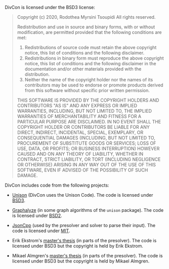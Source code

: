 DivCon is licensed under the BSD3 license:

>  Copyright (c) 2020, Rodothea Myrsini Tsoupidi
>  All rights reserved.
>
>  Redistribution and use in source and binary forms, with or without
>  modification, are permitted provided that the following conditions are met:
>  1. Redistributions of source code must retain the above copyright notice,
>     this list of conditions and the following disclaimer.
>  2. Redistributions in binary form must reproduce the above copyright notice,
>     this list of conditions and the following disclaimer in the documentation
>     and/or other materials provided with the distribution.
>  3. Neither the name of the copyright holder nor the names of its contributors
>     may be used to endorse or promote products derived from this software
>     without specific prior written permission.
>
>  THIS SOFTWARE IS PROVIDED BY THE COPYRIGHT HOLDERS AND CONTRIBUTORS "AS IS"
>  AND ANY EXPRESS OR IMPLIED WARRANTIES, INCLUDING, BUT NOT LIMITED TO, THE
>  IMPLIED WARRANTIES OF MERCHANTABILITY AND FITNESS FOR A PARTICULAR PURPOSE
>  ARE DISCLAIMED. IN NO EVENT SHALL THE COPYRIGHT HOLDER OR CONTRIBUTORS BE
>  LIABLE FOR ANY DIRECT, INDIRECT, INCIDENTAL, SPECIAL, EXEMPLARY, OR
>  CONSEQUENTIAL DAMAGES (INCLUDING, BUT NOT LIMITED TO, PROCUREMENT OF
>  SUBSTITUTE GOODS OR SERVICES; LOSS OF USE, DATA, OR PROFITS; OR BUSINESS
>  INTERRUPTION) HOWEVER CAUSED AND ON ANY THEORY OF LIABILITY, WHETHER IN
>  CONTRACT, STRICT LIABILITY, OR TORT (INCLUDING NEGLIGENCE OR OTHERWISE)
>  ARISING IN ANY WAY OUT OF THE USE OF THIS SOFTWARE, EVEN IF ADVISED OF THE
>  POSSIBILITY OF SUCH DAMAGE.

DivCon includes code from the following projects:

- [Unison](http://unison-code.github.io) (DivCon uses 
  the Unison Code). The code is licensed under
  [BSD3](https://github.com/unison-code/unison/blob/master/LICENSE.md).

- [Graphalyze](https://hackage.haskell.org/package/Graphalyze) (in some graph
  algorithms of the `unison` package). The code is licensed under
  [BSD2](https://hackage.haskell.org/package/Graphalyze/src/LICENSE).

- [JsonCpp](https://github.com/open-source-parsers/jsoncpp) (used by the
  presolver and solver to parse their input). The code is licensed under
  [MIT](https://github.com/open-source-parsers/jsoncpp/blob/master/LICENSE).

- Erik Ekstrom's [master's
  thesis](https://robcasloz.github.io/teaching/ErikEkstrom_2015.pdf) (in parts
  of the presolver). The code is licensed under BSD3 but the copyright is held
  by Erik Ekstrom.

- Mikael Almgren's [master's thesis](https://www.sics.se/%7ercas/teaching/MikaelAlmgren_2015.pdf) (in parts
  of the presolver). The code is licensed under BSD3 but the copyright is held
  by Mikael Almgren.

